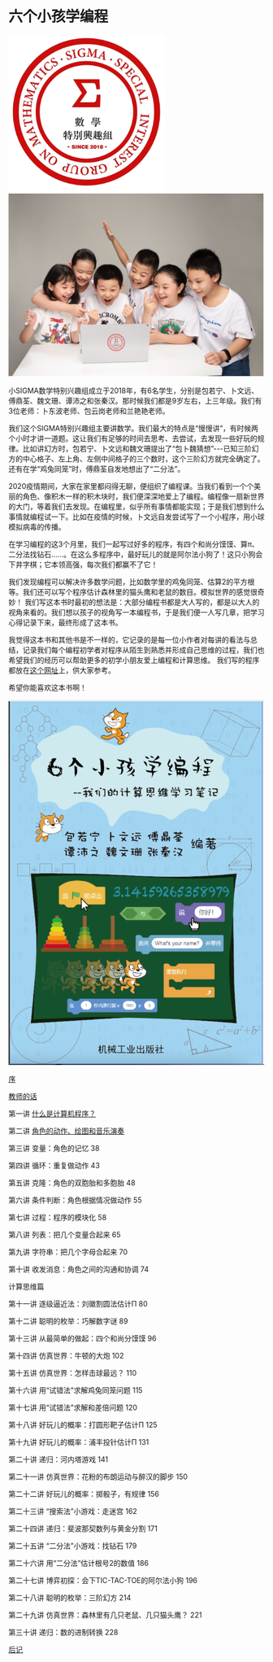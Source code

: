 # 六个小孩学编程

![SIGMA数学特别兴趣组](Figures/SIGMA-Logo.png)
![SIGMA数学特别兴趣组](Figures/SIGMA.png)


小SIGMA数学特别兴趣组成立于2018年，有6名学生，分别是包若宁、卜文远、傅鼎荃、魏文珊、谭沛之和张秦汉。那时候我们都是9岁左右，上三年级。我们有3位老师：卜东波老师、包云岗老师和兰艳艳老师。

我们这个SIGMA特别兴趣组主要讲数学。我们最大的特点是“慢慢讲”，有时候两个小时才讲一道题。这让我们有足够的时间去思考、去尝试，去发现一些好玩的规律。比如讲幻方时，包若宁、卜文远和魏文珊提出了“包卜魏猜想”---已知三阶幻方的中心格子、左上角、左侧中间格子的三个数时，这个三阶幻方就完全确定了。还有在学“鸡兔同笼”时，傅鼎荃自发地想出了“二分法”。


2020疫情期间，大家在家里都闷得无聊，便组织了编程课。当我们看到一个个美丽的角色、像积木一样的积木块时，我们便深深地爱上了编程。编程像一扇新世界的大门，等着我们去发现。在编程里，似乎所有事情都能实现；于是我们想到什么事情就编程试一下。比如在疫情的时候，卜文远自发尝试写了一个小程序，用小球模拟病毒的传播。

在学习编程的这3个月里，我们一起写过好多的程序，有四个和尚分馍馍、算π、二分法找钻石……。在这么多程序中，最好玩儿的就是阿尔法小狗了！这只小狗会下井字棋；它本领高强，每次我们都赢不了它！


我们发现编程可以解决许多数学问题，比如数学里的鸡兔同笼、估算2的平方根等。我们还可以写个程序估计森林里的猫头鹰和老鼠的数目。模拟世界的感觉很奇妙！
我们写这本书时最初的想法是：大部分编程书都是大人写的，都是以大人的视角来看的。我们想以孩子的视角写一本编程书，于是我们便一人写几章，把学习心得记录下来，最终形成了这本书。

我觉得这本书和其他书是不一样的，它记录的是每一位小作者对每讲的看法与总结，记录我们每个编程初学者对程序从陌生到熟悉并形成自己思维的过程，我们也希望我们的经历可以帮助更多的初学小朋友爱上编程和计算思维。
我们写的程序都放在[这个网址](https://deltadbu.github.io/6kids_learning_scratch/)上，供大家参考。


希望你能喜欢这本书啊！


![六个小孩学编程书的封面](Figures/SIGMA-Book.png)

[序](Preface.md)

[教师的话](TeachersWords.md)

第一讲 [什么是计算机程序？](Lec1.md)

第二讲 [角色的动作、绘图和音乐演奏](Lec2.md)

第三讲 变量：角色的记忆	38

第四讲 循环：重复做动作	43

第五讲 克隆：角色的双胞胎和多胞胎	48

第六讲 条件判断：角色根据情况做动作	55

第七讲 过程：程序的模块化	58

第八讲 列表：把几个变量合起来	65

第九讲 字符串：把几个字母合起来	70

第十讲 收发消息：角色之间的沟通和协调	74


计算思维篇

第十一讲 逐级逼近法：刘徽割圆法估计Π	80

第十二讲 聪明的枚举：巧解数字谜	89

第十三讲 从最简单的做起：四个和尚分馍馍	96

第十四讲 仿真世界：牛顿的大炮	102

第十五讲 仿真世界：怎样击球最远？	110

第十六讲 用“试错法”求解鸡兔同笼问题	115

第十七讲 用“试错法”求解和差倍问题	120

第十八讲	好玩儿的概率：打圆形靶子估计Π	125

第十九讲 好玩儿的概率：浦丰投针估计Π	131

第二十讲 递归：河内塔游戏	141

第二十一讲 仿真世界：花粉的布朗运动与醉汉的脚步	150

第二十二讲  好玩儿的概率：掷骰子，有规律	156

第二十三讲 “搜索法”小游戏：走迷宫	162

第二十四讲 递归：斐波那契数列与黄金分割	171

第二十五讲 “二分法”小游戏：找钻石	179

第二十六讲 用“二分法”估计根号2的数值	186

第二十七讲 博弈初探：会下TIC-TAC-TOE的阿尔法小狗	196

第二十八讲 聪明的枚举：三阶幻方	214

第二十九讲 仿真世界：森林里有几只老鼠、几只猫头鹰？	221

第三十讲 递归：数的进制转换	228

[后记](Afterword.md)


